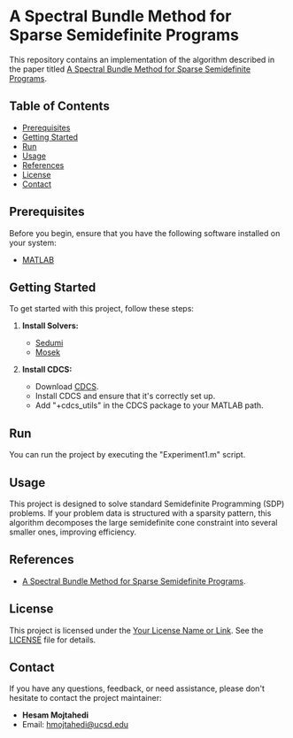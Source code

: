 # A Spectral Bundle Method for Sparse Semidefinite Programs

This repository contains an implementation of the algorithm described in the paper titled [A Spectral Bundle Method for Sparse Semidefinite Programs](https://hsmmoj.github.io/files/SpecBM-SDPs.pdf).

## Table of Contents

- [Prerequisites](#prerequisites)
- [Getting Started](#getting-started)
- [Run](#run)
- [Usage](#usage)
- [References](#references)
- [License](#license)
- [Contact](#contact)

## Prerequisites

Before you begin, ensure that you have the following software installed on your system:

- [MATLAB](https://www.mathworks.com/products/matlab.html)

## Getting Started

To get started with this project, follow these steps:

1. **Install Solvers:**
   - [Sedumi](https://sedumi.ie.lehigh.edu/)
   - [Mosek](https://www.mosek.com/)

2. **Install CDCS:**
   - Download [CDCS](https://github.com/oxfordcontrol/CDCS).
   - Install CDCS and ensure that it's correctly set up.
   - Add "+cdcs_utils" in the CDCS package to your MATLAB path.

## Run

You can run the project by executing the "Experiment1.m" script.

## Usage

This project is designed to solve standard Semidefinite Programming (SDP) problems. If your problem data is structured with a sparsity pattern, this algorithm decomposes the large semidefinite cone constraint into several smaller ones, improving efficiency.

## References

- [A Spectral Bundle Method for Sparse Semidefinite Programs](https://hsmmoj.github.io/files/SpecBM-SDPs.pdf).

## License

This project is licensed under the [Your License Name or Link](LICENSE). See the [LICENSE](LICENSE) file for details.

## Contact

If you have any questions, feedback, or need assistance, please don't hesitate to contact the project maintainer:

- **Hesam Mojtahedi**
- Email: [hmojtahedi@ucsd.edu](hmojtahedi@ucsd.edu)

